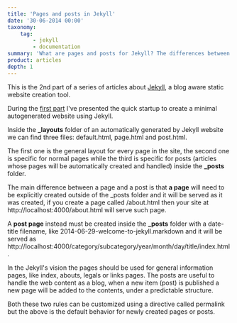 ```yaml
---
title: 'Pages and posts in Jekyll'
date: '30-06-2014 00:00'
taxonomy:
    tag:
        - jekyll
        - documentation
summary: 'What are pages and posts for Jekyll? The differences between these two items'
product: articles
depth: 1
---
```


This is the 2nd part of a series of articles about [Jekyll], a blog aware static website creation tool.

During the [first part](../welcome-jekyll) I've presented the quick startup to create a minimal autogenerated website using Jekyll.

Inside the **\_layouts** folder of an automatically generated by Jekyll website we can find three files: default.html, page.html and post.html.

The first one is the general layout for every page in the site, the second one is specific for normal pages while the third is specific for posts (articles whose pages will be automatically created and handled) inside the **\_posts** folder.

The main difference between a page and a post is that **a page** will need to be explicitly created outside of the \_posts folder and it will be served as it was created, if you create a page called /about.html then your site at http://localhost:4000/about.html will serve such page.

A **post page** instead must be created inside the **\_posts** folder with a date-title filename, like 2014-06-29-welcome-to-jekyll.markdown and it will be served as http://localhost:4000/category/subcategory/year/month/day/title/index.html.

In the Jekyll's vision the pages should be used for general information pages, like index, abouts, legals or links pages. The posts are useful to handle the web content as a blog, when a new item (post) is published a new page will be added to the contents, under a predictable structure.

Both these two rules can be customized using a directive called permalink but the above is the default behavior for newly created pages or posts.

[Jekyll]: http://jekyllrb.com